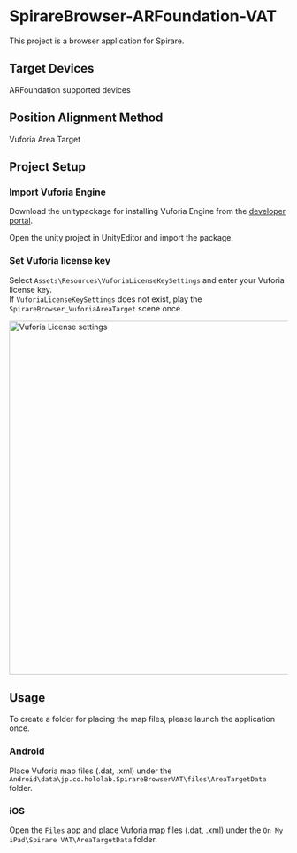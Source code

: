 # SpirareBrowser-ARFoundation-VAT

This project is a browser application for Spirare.

## Target Devices
ARFoundation supported devices

## Position Alignment Method
Vuforia Area Target

## Project Setup

### Import Vuforia Engine
Download the unitypackage for installing Vuforia Engine from the [developer portal](https://developer.vuforia.com/downloads/SDK).

Open the unity project in UnityEditor and import the package.

### Set Vuforia license key
Select `Assets\Resources\VuforiaLicenseKeySettings` and enter your Vuforia license key.  
If `VuforiaLicenseKeySettings` does not exist, play the `SpirareBrowser_VuforiaAreaTarget` scene once.

<img width="640" alt="Vuforia License settings" src="https://user-images.githubusercontent.com/4415085/230545525-f11b9075-3793-48cd-91d7-c978dcc7279e.png">

## Usage
To create a folder for placing the map files, please launch the application once.  

### Android
Place Vuforia map files (.dat, .xml) under the `Android\data\jp.co.hololab.SpirareBrowserVAT\files\AreaTargetData` folder.

### iOS
Open the `Files` app and place Vuforia map files (.dat, .xml) under the `On My iPad\Spirare VAT\AreaTargetData` folder.